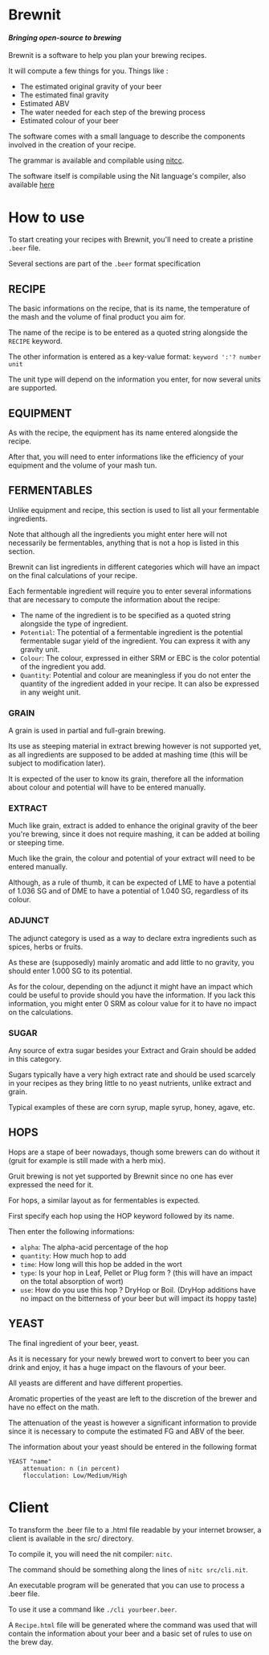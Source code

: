 Brewnit
=======

#### *Bringing open-source to brewing*

Brewnit is a software to help you plan your brewing recipes.

It will compute a few things for you. Things like :

 * The estimated original gravity of your beer
 * The estimated final gravity
 * Estimated ABV
 * The water needed for each step of the brewing process
 * Estimated colour of your beer

The software comes with a small language to describe the components involved in the creation of your recipe.

The grammar is available and compilable using [nitcc](https://github.com/privat/nit/tree/master/contrib/nitcc).

The software itself is compilable using the Nit language's compiler, also available [here](https://github.com/privat/nit)

# How to use

To start creating your recipes with Brewnit, you'll need to create a pristine `.beer` file.

Several sections are part of the `.beer` format specification

## RECIPE

The basic informations on the recipe, that is its name, the temperature of the mash and the volume of final product you aim for.

The name of the recipe is to be entered as a quoted string alongside the `RECIPE` keyword.

The other information is entered as a key-value format: `keyword ':'? number unit`

The unit type will depend on the information you enter, for now several units are supported.

## EQUIPMENT

As with the recipe, the equipment has its name entered alongside the recipe.

After that, you will need to enter informations like the efficiency of your equipment and the volume of your mash tun.

## FERMENTABLES

Unlike equipment and recipe, this section is used to list all your fermentable ingredients.

Note that although all the ingredients you might enter here will not necessarily be fermentables, anything that is not a hop is listed in this section.

Brewnit can list ingredients in different categories which will have an impact on the final calculations of your recipe.

Each fermentable ingredient will require you to enter several informations that are necessary to compute the information about the recipe:

* The name of the ingredient is to be specified as a quoted string alongside the type of ingredient.
* `Potential`: The potential of a fermentable ingredient is the potential fermentable sugar yield of the ingredient. You can express it with any gravity unit.
* `Colour`: The colour, expressed in either SRM or EBC is the color potential of the ingredient you add.
* `Quantity`: Potential and colour are meaningless if you do not enter the quantity of the ingredient added in your recipe. It can also be expressed in any weight unit.

### GRAIN

A grain is used in partial and full-grain brewing.

Its use as steeping material in extract brewing however is not supported yet, as all ingredients are supposed to be added at mashing time (this will be subject to modification later).

It is expected of the user to know its grain, therefore all the information about colour and potential will have to be entered manually.

### EXTRACT

Much like grain, extract is added to enhance the original gravity of the beer you're brewing, since it does not require mashing, it can be added at boiling or steeping time.

Much like the grain, the colour and potential of your extract will need to be entered manually.

Although, as a rule of thumb, it can be expected of LME to have a potential of 1.036 SG and of DME to have a potential of 1.040 SG, regardless of its colour.

### ADJUNCT

The adjunct category is used as a way to declare extra ingredients such as spices, herbs or fruits.

As these are (supposedly) mainly aromatic and add little to no gravity, you should enter 1.000 SG to its potential.

As for the colour, depending on the adjunct it might have an impact which could be useful to provide should you have the information.
If you lack this information, you might enter 0 SRM as colour value for it to have no impact on the calculations.

### SUGAR

Any source of extra sugar besides your Extract and Grain should be added in this category.

Sugars typically have a very high extract rate and should be used scarcely in your recipes as they bring little to no yeast nutrients, unlike extract and grain.

Typical examples of these are corn syrup, maple syrup, honey, agave, etc.

## HOPS

Hops are a stape of beer nowadays, though some brewers can do without it (gruit for example is still made with a herb mix).

Gruit brewing is not yet supported by Brewnit since no one has ever expressed the need for it.

For hops, a similar layout as for fermentables is expected.

First specify each hop using the HOP keyword followed by its name.

Then enter the following informations:

* `alpha`: The alpha-acid percentage of the hop
* `quantity`: How much hop to add
* `time`: How long will this hop be added in the wort
* `type`: Is your hop in Leaf, Pellet or Plug form ? (this will have an impact on the total absorption of wort)
* `use`: How do you use this hop ? DryHop or Boil. (DryHop additions have no impact on the bitterness of your beer but will impact its hoppy taste)

## YEAST

The final ingredient of your beer, yeast.

As it is necessary for your newly brewed wort to convert to beer you can drink and enjoy, it has a huge impact on the flavours of your beer.

All yeasts are different and have different properties.

Aromatic properties of the yeast are left to the discretion of the brewer and have no effect on the math.

The attenuation of the yeast is however a significant information to provide since it is necessary to compute the estimated FG and ABV of the beer.

The information about your yeast should be entered in the following format

~~~
YEAST "name"
	attenuation: n (in percent)
	flocculation: Low/Medium/High
~~~

# Client

To transform the .beer file to a .html file readable by your internet browser, a client is available in the src/ directory.

To compile it, you will need the nit compiler: `nitc`.

The command should be something along the lines of `nitc src/cli.nit`.

An executable program will be generated that you can use to process a .beer file.

To use it use a command like `./cli yourbeer.beer`.

A `Recipe.html` file will be generated where the command was used that will contain the information about your beer and a basic set of rules to use on the brew day.
